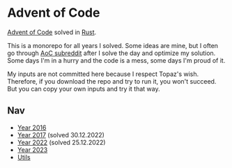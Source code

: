 # Advent of Code

[Advent of Code](https://adventofcode.com/) solved in [Rust](https://www.rust-lang.org/).

This is a monorepo for all years I solved. Some ideas are mine, but I often go through
[AoC subreddit](https://www.reddit.com/r/adventofcode/) after I solve the day and optimize
my solution. Some days I'm in a hurry and the code is a mess, some days I'm proud of it.

My inputs are not committed here because I respect Topaz's wish. Therefore, if you download
the repo and try to run it, you won't succeed. But you can copy your own inputs and try it that way.

## Nav

- [Year 2016](/src/y2016)
- [Year 2017](/src/y2017) (solved 30.12.2022)
- [Year 2022](/src/y2022) (solved 25.12.2022)
- [Year 2023](/src/y2023)
- [Utils](/src/utils)
